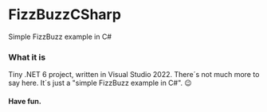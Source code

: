 # FizzBuzzCSharp
Simple FizzBuzz example in C#

### What it is

Tiny .NET 6 project, written in Visual Studio 2022. There´s not much more to say here. It´s just a "simple FizzBuzz example in C#". :wink:

#### Have fun.
